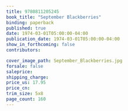 ```yaml
---
title: 9780811205245
book_title: "September Blackberries"
binding: paperback
published: true
date: 1974-03-01T05:00:00-04:00
publication_date: 1974-03-01T05:00:00-04:00
show_in_forthcoming: false
contributors:

cover_image_path: September_Blackberries.jpg
forsale: false
saleprice:
shipping_charge:
price_us: 17.95
price_cn:
trim_size: 5x8
page_count: 160
---
```


